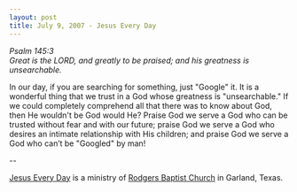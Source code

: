```yaml
---
layout: post
title: July 9, 2007 - Jesus Every Day
---
```


_Psalm 145:3  
Great is the LORD, and greatly to be praised; and his greatness is
unsearchable._

In our day, if you are searching for something, just "Google" it.
It is a wonderful thing that we trust in a God whose greatness is
"unsearchable." If we could completely comprehend all that there was
to know about God, then He wouldn't be God would He? Praise God we
serve a God who can be trusted without fear and with our future;
praise God we serve a God who desires an intimate relationship with
His children; and praise God we serve a God who can&rsquo;t be
"Googled" by man!

 --

<a href=http://jesuseveryday.net>Jesus Every Day</a> is a ministry of <a href=http://rodgersbaptist.net>Rodgers Baptist Church</a> in Garland, Texas.
